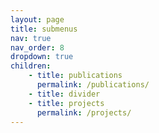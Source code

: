 ```yaml
---
layout: page
title: submenus
nav: true
nav_order: 8
dropdown: true
children: 
    - title: publications
      permalink: /publications/
    - title: divider
    - title: projects
      permalink: /projects/
---
```


